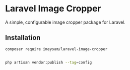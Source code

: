 # Laravel Image Cropper

A simple, configurable image cropper package for Laravel.

## Installation

```bash
composer require imeysam/laravel-image-cropper


php artisan vendor:publish --tag=config

